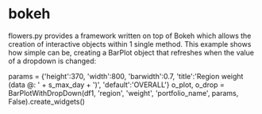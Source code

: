 # bokeh

flowers.py provides a framework written on top of Bokeh which allows the creation of interactive objects within 1 single method.
This example shows how simple can be, creating a BarPlot object that refreshes when the value of a dropdown is changed:

params = {'height':370, 'width':800, 'barwidth':0.7, 'title':'Region weight (data @: ' + s_max_day + ')', 'default':'OVERALL'}
o_plot, o_drop = BarPlotWithDropDown(df1, 'region', 'weight', 'portfolio_name', params, False).create_widgets()
